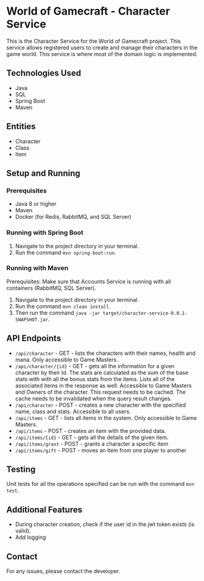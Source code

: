 # World of Gamecraft - Character Service

This is the Character Service for the World of Gamecraft project. This service allows registered users to create and manage their characters in the game world. This service is where most of the domain logic is implemented.

## Technologies Used

- Java
- SQL
- Spring Boot
- Maven

## Entities

- Character
- Class
- Item

## Setup and Running

### Prerequisites

- Java 8 or higher
- Maven
- Docker (for Redis, RabbitMQ, and SQL Server)

### Running with Spring Boot

1. Navigate to the project directory in your terminal.
2. Run the command `mvn spring-boot:run`.

### Running with Maven

Prerequisites: Make sure that Accounts Service is running with all containers (RabbitMQ, SQL Server).
1. Navigate to the project directory in your terminal.
2. Run the command `mvn clean install`.
3. Then run the command `java -jar target/character-service-0.0.1-SNAPSHOT.jar`.

## API Endpoints

- `/api/character` - GET - lists the characters with their names, health and mana. Only accessible to Game Masters.
- `/api/character/{id}` - GET - gets all the information for a given character by their Id. The stats are calculated as the sum of the base stats with with all the bonus stats from the items. Lists all of the associated items in the response as well. Accessible to Game Masters and Owners of the character. This request needs to be cached. The cache needs to be invalidated when the query result changes.
- `/api/character` - POST - creates a new character with the specified name, class and stats. Accessible to all users.
- `/api/items` - GET - lists all items in the system. Only accessible to Game Masters.
- `/api/items` - POST - creates an item with the provided data.
- `/api/items/{id}` - GET - gets all the details of the given item.
- `/api/items/grant` - POST - grants a character a specific item
- `/api/items/gift` - POST - moves an item from one player to another

## Testing

Unit tests for all the operations specified can be run with the command `mvn test`.

## Additional Features

- During character creation, check if the user id in the jwt token exists (is valid).
- Add logging

## Contact

For any issues, please contact the developer.
